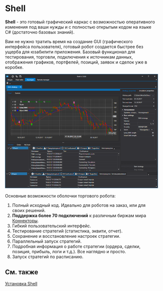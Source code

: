 # Shell

**Shell** \- это готовый графический каркас с возможностью оперативного изменения под ваши нужды и с полностью открытым кодом на языке C\# (достаточно базовых знаний). 

Вам не нужно тратить время на создание GUI (графического интерфейса пользователя), готовый робот создается быстрее без ущерба для юзабилити приложения. Базовый функционал для тестирования, торговли, подключения к источникам данных, отображения графиков, портфелей, позиций, заявок и сделок уже в коробке.

![Shell Title 00](../images/Shell_Title_00.png)

Основные возможности оболочки торгового робота:

1. Полный исходный код. Идеально для роботов на заказ, или для своих решений.
2. **Поддержка более 70 подключений** к различным биржам мира [Коннекторы](api/connectors.md).
3. Гибкий пользовательский интерфейс.
4. Тестирование стратегий (статистика, эквити, отчет).
5. Сохранение и восстановление настроек стратегии.
6. Параллельный запуск стратегий.
7. Подробная информация о работе стратегии (ордера, сделки, позиция, прибыль, логи и т.д.). Все наглядно и просто.
8. Запуск стратегий по расписанию.

## См. также

[Установка Shell](shell/installing_shell.md)
